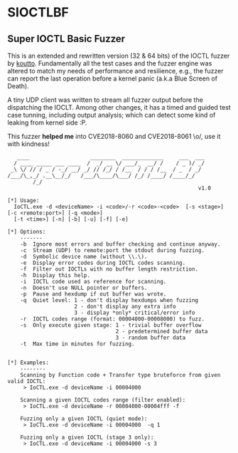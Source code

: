 # SIOCTLBF
## Super IOCTL Basic Fuzzer

This is an extended and rewritten version (32 & 64 bits) of the IOCTL fuzzer by [koutto](https://github.com/koutto/ioctlbf). 
Fundamentally all the test cases and the fuzzer engine was altered to match my needs of performance and resilience, e.g., the fuzzer can report the last operation before a kernel panic (a.k.a Blue Screen of Death). 

A tiny UDP client was written to stream all fuzzer output before the dispatching the IOCLT. Among other changes, it has a timed and guided test case tunning, including output analysis; which can detect some kind of leaking from kernel side :P.

This fuzzer **helped me** into CVE2018-8060 and CVE2018-8061 \o/, use it with kindness!

```
   ____                   ________  _____________     ___  ___
  / ____ _____ ___ ____  /  _/ __ \/ ___/_  __/ /    / _ )/ _/
 _\ \/ // / _ / -_/ __/ _/ // /_/ / /__  / / / /__  / _  / _/
/___/\_,_/ .__\__/_/   /___/\____/\___/ /_/ /____/ /____/_/
        /_/
                                                            v1.0

[*] Usage:
  IoCTL.exe -d <deviceName> -i <code>/-r <code>-<code>  [-s <stage>] [-c <remote:port>] [-q <mode>] 
  [-t <time>] [-n] [-b] [-u] [-f] [-e]

[*] Options:
    -------
    -b  Ignore most errors and buffer checking and continue anyway.
    -c  Stream (UDP) to remote:port the stdout during fuzzing.
    -d  Symbolic device name (without \\.\).
    -e  Display error codes during IOCTL codes scanning.
    -f  Filter out IOCTLs with no buffer length restriction.
    -h  Display this help.
    -i  IOCTL code used as reference for scanning.
    -n  Doesn't use NULL pointer or buffers.
    -p  Pause and hexdump if out buffer was wrote.
    -q  Quiet level: 1 - don't display hexdumps when fuzzing
                     2 - don't display any extra info
                     3 - display *only* critical/error info
    -r  IOCTL codes range (format: 00004000-00008000) to fuzz.
    -s  Only execute given stage: 1 - trivial buffer overflow
                                  2 - predetermined buffer data
                                  3 - random buffer data
    -t  Max time in minutes for fuzzing.


[*] Examples:
    --------
    Scanning by Function code + Transfer type bruteforce from given valid IOCTL:
     > IoCTL.exe -d deviceName -i 00004000

    Scanning a given IOCTL codes range (filter enabled):
     > IoCTL.exe -d deviceName -r 00004000-00004fff -f

    Fuzzing only a given IOCTL (quiet mode):
     > IoCTL.exe -d deviceName -i 00004000  -q 1

    Fuzzing only a given IOCTL (stage 3 only):
     > IoCTL.exe -d deviceName -i 00004000 -s 3  
